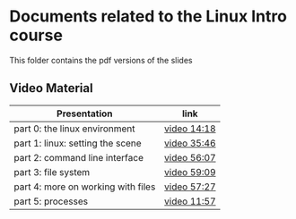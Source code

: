 # Documents related to the Linux Intro course

This folder contains the pdf versions of the slides

## Video Material

|Presentation | link |
|------------ | -----|
|part 0: the linux environment | [video 14:18](https://kuleuven.mediaspace.kaltura.com/media/Linux-intro-0-envrionment-media/1_qfk1x7s0)|
|part 1: linux: setting the scene | [video 35:46](https://kuleuven.mediaspace.kaltura.com/media/Linux-intro-1-introduction-media/1_jbul900r)|
|part 2: command line interface | [video 56:07](https://kuleuven.mediaspace.kaltura.com/media/Linux-intro-2-cli_basics-media/1_j2xeynx1)|
|part 3: file system | [video 59:09](https://kuleuven.mediaspace.kaltura.com/media/Linux-intro-3-file_system-media/1_q3mubqrj)|
|part 4: more on working with files | [video 57:27](https://kuleuven.mediaspace.kaltura.com/media/Linux-intro-4-more_on_files-media/1_0k93stur)|
|part 5: processes | [video 11:57](https://kuleuven.mediaspace.kaltura.com/media/Linux-intro-5-processes-media/1_uphtuxx5)|
